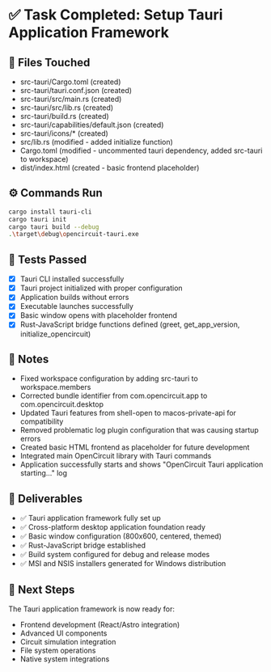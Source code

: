 # ✅ Task Completed: Setup Tauri Application Framework

## 📂 Files Touched
- src-tauri/Cargo.toml (created)
- src-tauri/tauri.conf.json (created)
- src-tauri/src/main.rs (created)
- src-tauri/src/lib.rs (created)
- src-tauri/build.rs (created)
- src-tauri/capabilities/default.json (created)
- src-tauri/icons/* (created)
- src/lib.rs (modified - added initialize function)
- Cargo.toml (modified - uncommented tauri dependency, added src-tauri to workspace)
- dist/index.html (created - basic frontend placeholder)

## ⚙️ Commands Run

```sh
cargo install tauri-cli
cargo tauri init
cargo tauri build --debug
.\target\debug\opencircuit-tauri.exe
```

## 🧪 Tests Passed

* [x] Tauri CLI installed successfully
* [x] Tauri project initialized with proper configuration
* [x] Application builds without errors
* [x] Executable launches successfully
* [x] Basic window opens with placeholder frontend
* [x] Rust-JavaScript bridge functions defined (greet, get_app_version, initialize_opencircuit)

## 🧠 Notes

* Fixed workspace configuration by adding src-tauri to workspace.members
* Corrected bundle identifier from com.opencircuit.app to com.opencircuit.desktop
* Updated Tauri features from shell-open to macos-private-api for compatibility
* Removed problematic log plugin configuration that was causing startup errors
* Created basic HTML frontend as placeholder for future development
* Integrated main OpenCircuit library with Tauri commands
* Application successfully starts and shows "OpenCircuit Tauri application starting..." log

## 🎯 Deliverables

* ✅ Tauri application framework fully set up
* ✅ Cross-platform desktop application foundation ready
* ✅ Basic window configuration (800x600, centered, themed)
* ✅ Rust-JavaScript bridge established
* ✅ Build system configured for debug and release modes
* ✅ MSI and NSIS installers generated for Windows distribution

## 🔄 Next Steps

The Tauri application framework is now ready for:
- Frontend development (React/Astro integration)
- Advanced UI components
- Circuit simulation integration
- File system operations
- Native system integrations